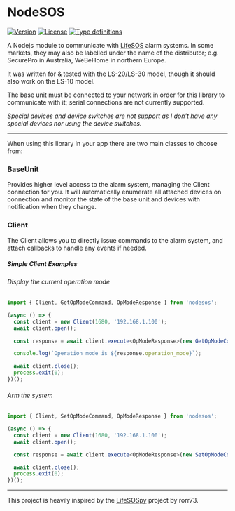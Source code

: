 # NodeSOS

[![Version][version-shield]][npm-link]
[![License][license-shield]](LICENSE.md)
[![Type definitions][type-definitions-shield]][npm-link]

A Nodejs module to communicate with [LifeSOS](http://lifesos.com.tw)
alarm systems. In some markets, they may also be labelled under the name
of the distributor; e.g. SecurePro in Australia, WeBeHome in northern
Europe.

It was written for & tested with the LS-20/LS-30 model, though it should also
work on the LS-10 model.

The base unit must be connected to your network in order for this
library to communicate with it; serial connections are not currently
supported.

*Special devices and device switches are not support as I don't have any special
devices nor using the device switches.*

---

When using this library in your app there are two main classes to
choose from:

### BaseUnit

Provides higher level access to the alarm system, managing the Client
connection for you. It will automatically enumerate all
attached devices on connection and monitor the state of the base unit
and devices with notification when they change.

### Client

The Client allows you to directly issue commands to the alarm
system, and attach callbacks to handle any events if needed.

##### Simple Client Examples

###### Display the current operation mode

```typescript
import { Client, GetOpModeCommand, OpModeResponse } from 'nodesos';

(async () => {
  const client = new Client(1680, '192.168.1.100');
  await client.open();

  const response = await client.execute<OpModeResponse>(new GetOpModeCommand());

  console.log(`Operation mode is ${response.operation_mode}`);

  await client.close();
  process.exit(0);
})();
```

###### Arm the system

```typescript
import { Client, SetOpModeCommand, OpModeResponse } from 'nodesos';

(async () => {
  const client = new Client(1680, '192.168.1.100');
  await client.open();

  const response = await client.execute<OpModeResponse>(new SetOpModeCommand());

  await client.close();
  process.exit(0);
})();
```

---

This project is heavily inspired by the [LifeSOSpy](https://github.com/rorr73/LifeSOSpy)
project by rorr73.

[license-shield]: https://img.shields.io/npm/l/nodesos
[npm-link]: https://img.shields.io/npm/v/nodesos
[type-definitions-shield]: https://img.shields.io/npm/types/nodesos
[version-shield]: https://img.shields.io/npm/v/nodesos
